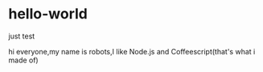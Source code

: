 # hello-world
just test

hi everyone,my name is robots,I like Node.js and Coffeescript(that's what i made of)
